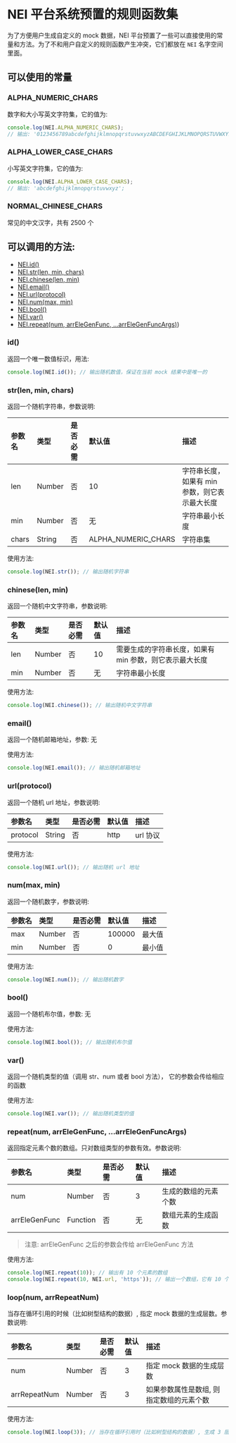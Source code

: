 # NEI 平台系统预置的规则函数集

为了方便用户生成自定义的 mock 数据，NEI 平台预置了一些可以直接使用的常量和方法。为了不和用户自定义的规则函数产生冲突，它们都放在 `NEI` 名字空间里面。

## 可以使用的常量

### ALPHA_NUMERIC_CHARS

数字和大小写英文字符集，它的值为:

```js
console.log(NEI.ALPHA_NUMERIC_CHARS);
// 输出: '0123456789abcdefghijklmnopqrstuvwxyzABCDEFGHIJKLMNOPQRSTUVWXYZ'
```

### ALPHA_LOWER_CASE_CHARS

小写英文字符集，它的值为:

```js
console.log(NEI.ALPHA_LOWER_CASE_CHARS);
// 输出: 'abcdefghijklmnopqrstuvwxyz';
```

### NORMAL_CHINESE_CHARS

常见的中文汉字，共有 2500 个


## 可以调用的方法:

* [NEI.id()](#id)
* [NEI.str(len, min, chars)](#strlen-min-chars)
* [NEI.chinese(len, min)](#chineselen-min)
* [NEI.email()](#email)
* [NEI.url(protocol)](#urlprotocol)
* [NEI.num(max, min)](#nummax-min)
* [NEI.bool()](#bool)
* [NEI.var()](#var)
* [NEI.repeat(num, arrEleGenFunc, ...arrEleGenFuncArgs)](#repeatnum-arrelegenfunc-arrelegenfuncargs))

### id()
返回一个唯一数值标识，用法:

```js
console.log(NEI.id()); // 输出随机数值，保证在当前 mock 结果中是唯一的
```

### str(len, min, chars)
返回一个随机字符串，参数说明:

| 参数名 | 类型 | 是否必需 | 默认值 | 描述 |
| :--- | :--- | :--- | :--- | :--- |
| len | Number | 否 | 10 | 字符串长度，如果有 min 参数，则它表示最大长度 |
| min | Number | 否 | 无 | 字符串最小长度 |
| chars | String | 否 | ALPHA_NUMERIC_CHARS | 字符串集 |

使用方法:

```js
console.log(NEI.str()); // 输出随机字符串
```

### chinese(len, min)
返回一个随机中文字符串，参数说明:

| 参数名 | 类型 | 是否必需 | 默认值 | 描述 |
| :--- | :--- | :--- | :--- | :--- |
| len | Number | 否 | 10 | 需要生成的字符串长度，如果有 min 参数，则它表示最大长度 |
| min | Number | 否 | 无 | 字符串最小长度 |

使用方法:

```js
console.log(NEI.chinese()); // 输出随机中文字符串
```

### email()
返回一个随机邮箱地址，参数: 无

使用方法:

```js
console.log(NEI.email()); // 输出随机邮箱地址
```

### url(protocol)
返回一个随机 url 地址，参数说明:

| 参数名 | 类型 | 是否必需 | 默认值 | 描述 |
| :--- | :--- | :--- | :--- | :--- |
| protocol | String | 否 | http |  url 协议 |

使用方法:

```js
console.log(NEI.url()); // 输出随机 url 地址
```

### num(max, min)
返回一个随机数字，参数说明:

| 参数名 | 类型 | 是否必需 | 默认值 | 描述 |
| :--- | :--- | :--- | :--- | :--- |
| max | Number | 否 | 100000 |  最大值 |
| min | Number | 否 | 0 |  最小值 |

使用方法:

```js
console.log(NEI.num()); // 输出随机数字
```

### bool()
返回一个随机布尔值，参数: 无

使用方法:

```js
console.log(NEI.bool()); // 输出随机布尔值
```

### var()
返回一个随机类型的值（调用 str、num 或者 bool 方法）， 它的参数会传给相应的函数

使用方法:

```js
console.log(NEI.var()); // 输出随机类型的值
```

### repeat(num, arrEleGenFunc, ...arrEleGenFuncArgs)

返回指定元素个数的数组。只对数组类型的参数有效。参数说明:

| 参数名 | 类型 | 是否必需 | 默认值 | 描述 |
| :--- | :--- | :--- | :--- | :--- |
| num | Number | 否 | 3 | 生成的数组的元素个数 |
| arrEleGenFunc | Function | 否 | 无 | 数组元素的生成函数 |

> 注意: arrEleGenFunc 之后的参数会传给 arrEleGenFunc 方法

使用方法:

```js
console.log(NEI.repeat(10)); // 输出有 10 个元素的数组
console.log(NEI.repeat(10, NEI.url, 'https')); // 输出一个数组，它有 10 个元素，每个元素是一个 url 地址，并且 url 的协议是 https
```

### loop(num, arrRepeatNum)

当存在循环引用的时候（比如树型结构的数据）, 指定 mock 数据的生成层数。参数说明:

| 参数名 | 类型 | 是否必需 | 默认值 | 描述 |
| :--- | :--- | :--- | :--- | :--- |
| num | Number | 否 | 3 | 指定 mock 数据的生成层数 |
| arrRepeatNum | Number | 否 | 3 | 如果参数属性是数组, 则指定数组的元素个数 |

使用方法:

```js
console.log(NEI.loop(3)); // 当存在循环引用时（比如树型结构的数据）, 生成 3 层数据
```


